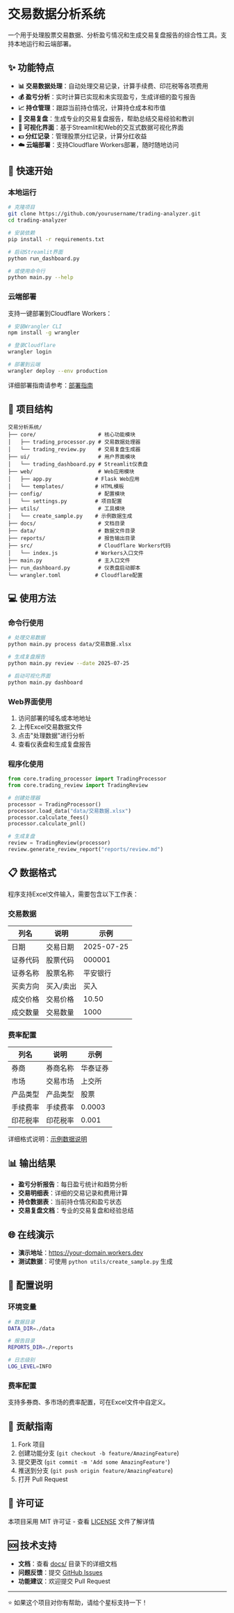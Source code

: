 # 交易数据分析系统

一个用于处理股票交易数据、分析盈亏情况和生成交易复盘报告的综合性工具。支持本地运行和云端部署。

## ✨ 功能特点

- **📊 交易数据处理**：自动处理交易记录，计算手续费、印花税等各项费用
- **💰 盈亏分析**：实时计算已实现和未实现盈亏，生成详细的盈亏报告
- **📈 持仓管理**：跟踪当前持仓情况，计算持仓成本和市值
- **📝 交易复盘**：生成专业的交易复盘报告，帮助总结交易经验和教训
- **🎨 可视化界面**：基于Streamlit和Web的交互式数据可视化界面
- **💵 分红记录**：管理股票分红记录，计算分红收益
- **☁️ 云端部署**：支持Cloudflare Workers部署，随时随地访问

## 🚀 快速开始

### 本地运行

```bash
# 克隆项目
git clone https://github.com/yourusername/trading-analyzer.git
cd trading-analyzer

# 安装依赖
pip install -r requirements.txt

# 启动Streamlit界面
python run_dashboard.py

# 或使用命令行
python main.py --help
```

### 云端部署

支持一键部署到Cloudflare Workers：

```bash
# 安装Wrangler CLI
npm install -g wrangler

# 登录Cloudflare
wrangler login

# 部署到云端
wrangler deploy --env production
```

详细部署指南请参考：[部署指南](docs/部署指南.md)

## 📁 项目结构

```
交易分析系统/
├── core/                    # 核心功能模块
│   ├── trading_processor.py # 交易数据处理器
│   └── trading_review.py    # 交易复盘生成器
├── ui/                      # 用户界面模块
│   └── trading_dashboard.py # Streamlit仪表盘
├── web/                     # Web应用模块
│   ├── app.py              # Flask Web应用
│   └── templates/          # HTML模板
├── config/                  # 配置模块
│   └── settings.py         # 项目配置
├── utils/                   # 工具模块
│   └── create_sample.py    # 示例数据生成
├── docs/                    # 文档目录
├── data/                    # 数据文件目录
├── reports/                 # 报告输出目录
├── src/                     # Cloudflare Workers代码
│   └── index.js            # Workers入口文件
├── main.py                  # 主入口文件
├── run_dashboard.py         # 仪表盘启动脚本
└── wrangler.toml           # Cloudflare配置
```

## 💻 使用方法

### 命令行使用

```bash
# 处理交易数据
python main.py process data/交易数据.xlsx

# 生成复盘报告
python main.py review --date 2025-07-25

# 启动可视化界面
python main.py dashboard
```

### Web界面使用

1. 访问部署的域名或本地地址
2. 上传Excel交易数据文件
3. 点击"处理数据"进行分析
4. 查看仪表盘和生成复盘报告

### 程序化使用

```python
from core.trading_processor import TradingProcessor
from core.trading_review import TradingReview

# 创建处理器
processor = TradingProcessor()
processor.load_data("data/交易数据.xlsx")
processor.calculate_fees()
processor.calculate_pnl()

# 生成复盘
review = TradingReview(processor)
review.generate_review_report("reports/review.md")
```

## 📋 数据格式

程序支持Excel文件输入，需要包含以下工作表：

### 交易数据
| 列名 | 说明 | 示例 |
|------|------|------|
| 日期 | 交易日期 | 2025-07-25 |
| 证券代码 | 股票代码 | 000001 |
| 证券名称 | 股票名称 | 平安银行 |
| 买卖方向 | 买入/卖出 | 买入 |
| 成交价格 | 交易价格 | 10.50 |
| 成交数量 | 交易数量 | 1000 |

### 费率配置
| 列名 | 说明 | 示例 |
|------|------|------|
| 券商 | 券商名称 | 华泰证券 |
| 市场 | 交易市场 | 上交所 |
| 产品类型 | 产品类型 | 股票 |
| 手续费率 | 手续费率 | 0.0003 |
| 印花税率 | 印花税率 | 0.001 |

详细格式说明：[示例数据说明](docs/示例数据说明.md)

## 📊 输出结果

- **盈亏分析报告**：每日盈亏统计和趋势分析
- **交易明细表**：详细的交易记录和费用计算
- **持仓数据表**：当前持仓情况和盈亏状态
- **交易复盘文档**：专业的交易复盘和经验总结

## 🌐 在线演示

- **演示地址**：https://your-domain.workers.dev
- **测试数据**：可使用 `python utils/create_sample.py` 生成

## 🔧 配置说明

### 环境变量
```bash
# 数据目录
DATA_DIR=./data

# 报告目录  
REPORTS_DIR=./reports

# 日志级别
LOG_LEVEL=INFO
```

### 费率配置
支持多券商、多市场的费率配置，可在Excel文件中自定义。

## 🤝 贡献指南

1. Fork 项目
2. 创建功能分支 (`git checkout -b feature/AmazingFeature`)
3. 提交更改 (`git commit -m 'Add some AmazingFeature'`)
4. 推送到分支 (`git push origin feature/AmazingFeature`)
5. 打开 Pull Request

## 📄 许可证

本项目采用 MIT 许可证 - 查看 [LICENSE](LICENSE) 文件了解详情

## 🆘 技术支持

- **文档**：查看 [docs/](docs/) 目录下的详细文档
- **问题反馈**：提交 [GitHub Issues](https://github.com/yourusername/trading-analyzer/issues)
- **功能建议**：欢迎提交 Pull Request

---

⭐ 如果这个项目对你有帮助，请给个星标支持一下！